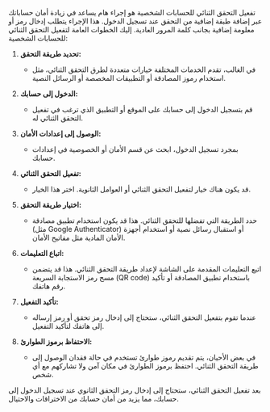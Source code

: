 تفعيل التحقق الثنائي للحسابات الشخصية هو إجراء هام يساعد في زيادة أمان حساباتك عبر إضافة طبقة إضافية من التحقق عند تسجيل الدخول. هذا الإجراء يتطلب إدخال رمز أو معلومة إضافية بجانب كلمة المرور العادية. إليك الخطوات العامة لتفعيل التحقق الثنائي للحسابات الشخصية:

1. **تحديد طريقة التحقق:**
   - في الغالب، تقدم الخدمات المختلفة خيارات متعددة لطرق التحقق الثنائي، مثل استخدام رموز المصادقة أو التطبيقات المخصصة أو الرسائل النصية.

2. **الدخول إلى حسابك:**
   - قم بتسجيل الدخول إلى حسابك على الموقع أو التطبيق الذي ترغب في تفعيل التحقق الثنائي له.

3. **الوصول إلى إعدادات الأمان:**
   - بمجرد تسجيل الدخول، ابحث عن قسم الأمان أو الخصوصية في إعدادات حسابك.

4. **تفعيل التحقق الثنائي:**
   - قد يكون هناك خيار لتفعيل التحقق الثنائي أو العوامل الثانوية. اختر هذا الخيار.

5. **اختيار طريقة التحقق:**
   - حدد الطريقة التي تفضلها للتحقق الثنائي. هذا قد يكون استخدام تطبيق مصادقة (مثل Google Authenticator) أو استقبال رسائل نصية أو استخدام أجهزة الأمان المادية مثل مفاتيح الأمان.

6. **اتباع التعليمات:**
   - اتبع التعليمات المقدمة على الشاشة لإعداد طريقة التحقق الثنائي. هذا قد يتضمن مسح رمز الاستجابة السريعة (QR code) باستخدام تطبيق المصادقة أو تأكيد رقم هاتفك.

7. **تأكيد التفعيل:**
   - عندما تقوم بتفعيل التحقق الثنائي، ستحتاج إلى إدخال رمز تحقق أو رمز إرساله إلى هاتفك لتأكيد التفعيل.

8. **الاحتفاظ برموز الطوارئ:**
   - في بعض الأحيان، يتم تقديم رموز طوارئ تستخدم في حالة فقدان الوصول إلى طريقة التحقق الثنائي. احتفظ برموز الطوارئ في مكان آمن ولا تشاركهم مع أي شخص.

بعد تفعيل التحقق الثنائي، ستحتاج إلى إدخال رمز التحقق الثانوي عند تسجيل الدخول إلى حسابك، مما يزيد من أمان حسابك من الاختراقات والاحتيال.

